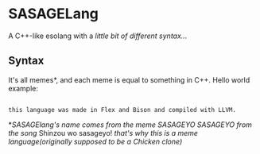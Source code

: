 # SASAGELang
A C++-like esolang with a *little bit of different syntax...*

## Syntax
It's all memes\*, and each meme is equal to something in C++.
Hello world example:
```sasagelang
```

`this language was made in Flex and Bison and compiled with LLVM.`



\**SASAGElang's name comes from the meme SASAGEYO SASAGEYO from the song* Shinzou wo sasageyo! *that's why this is a meme language(originally supposed to be a Chicken clone)*
